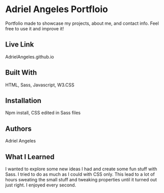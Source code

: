 # Adriel Angeles Portfloio

Portfolio made to showcase my projects, about me, and contact info. Feel free to use it and improve it!

## Live Link

AdrielAngeles.github.io

## Built With

HTML, Sass, Javascript, W3.CSS

## Installation

Npm install, CSS edited in Sass files

## Authors

Adriel Angeles

## What I Learned
I wanted to explore some new ideas I had and create some fun stuff with Sass. I tried to do as much as I could with CSS only. This lead to a lot of hours sweating the small stuff and tweaking properties until it turned out just right. I enjoyed every second.
